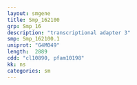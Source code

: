 ```yaml
---
layout: smgene
title: Smp_162100
grp: Smp_16
description: "transcriptional adapter 3"
smp: Smp_162100.1
uniprot: "G4M049"
length:  2889
cdd: "cl10890, pfam10198"
kk: ns
categories: sm
---
```

